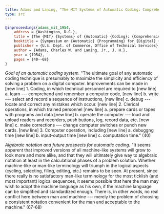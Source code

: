 ```yaml
---
title: Adams and Laning, "The MIT Systems of Automatic Coding: Comprehensive, Summer Session, and Algebraic" (1954)
type: src
---
```


```bibtex
@inproceedings{adams_mit_1954,
	address = {Washington, D.C.},
	title = {The {MIT} {Systems} of {Automatic} {Coding}: {Comprehensive}, {Summer} {Session}, and {Algebraic}},
	booktitle = {Symposium on {Automatic} {Programming} for {Digital} {Computers}, {Office} of {Naval} {Research}, {Department} of the {Navy}, {Washington}, {D}.{C}., 13-14 {May} 1954},
	publisher = {U.S. Dept. of Commerce, Office of Technical Services},
	author = {Adams, Charles W. and Laning, Jr., J. H.},
	year = {1954},
	pages = {40--68}
}
```

*Goal of an automatic coding system.* "The ultimate goal of any automatic coding technique is presumably to maximize the simplicity and efficiency of solving a problem on a digital computer. Improvements can be made in [new line] 1. Coding, in which technical personnel are required to [new line] a. learn --- comprehend and remember a computer code, [new line] b. write --- select and record a sequence of instructions, [new line] c. debug --- locate and correct any mistakes which occur. [new line] 2. Clerical operations, in which trained personnel [new line] a. prepare cards or tapes with programs and data [new line] b. operate the computer --- load and unload readers and recorders, push buttons, log, record data, etc. [new line] c. make corrections --- change computer switches or punch new cards. [new line] 3. Computer operation, including [new line] a. debuggng time [new line] b. input-output time [new line] c. computation time." (40)

*Algebraic notation and future prospects for automatic coding.* "It seems apparent that improved versions of all machine-like systems will grow to look more and more alike, and that they will ultimately give way to algebraic notation at least in the calculational phases of a problem solution. Whether machine-like or man-like terminology will triumph in the logical aspects (cycling, selecting, filing, editing, etc.) remains to be seen. At present, since there really is no satisfactory man-like terminology for the most ticklish (and most important) logical sequences, it seems possible that here the man may wish to adopt the machine language as his own, if the machine language can be simplified and standardized enough. There is, in other words, no real conflict here between man and machine --- merely the problem of choosing a consistent notation convenient for the man and acceptable to the machine." (67-68)